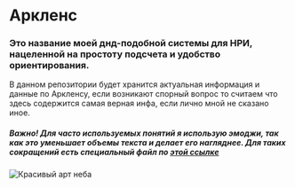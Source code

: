 # Аркленс
### Это название моей днд-подобной системы для НРИ, нацеленной на простоту подсчета и удобство ориентирования. 
В данном репозитории будет хранится актуальная информация и данные по Аркленсу, если возникают спорный вопрос то считаем что здесь содержится самая верная инфа, если лично мной не сказано иное.

##### Важно! Для часто используемых понятий я использую эмоджи, так как это уменьшает объемы текста и делает его нагляднее. Для таких сокращений есть специальный файл по [этой ссылке]()

![Красивый арт неба](https://i.pinimg.com/originals/13/ba/b2/13bab23cbd638ffe5154a6b38a2f0512.jpg)
